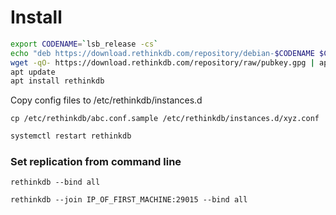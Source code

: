 # Install

```bash
export CODENAME=`lsb_release -cs`
echo "deb https://download.rethinkdb.com/repository/debian-$CODENAME $CODENAME main" | tee /etc/apt/sources.list.d/rethinkdb.list
wget -qO- https://download.rethinkdb.com/repository/raw/pubkey.gpg | apt-key add -
apt update
apt install rethinkdb
```

Copy config files to /etc/rethinkdb/instances.d

`cp /etc/rethinkdb/abc.conf.sample /etc/rethinkdb/instances.d/xyz.conf`


```bash
systemctl restart rethinkdb
```

### Set replication from command line

`rethinkdb --bind all`

`rethinkdb --join IP_OF_FIRST_MACHINE:29015 --bind all`
